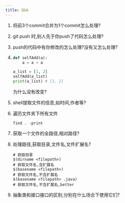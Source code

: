 ```yaml
---
title: Q&A
---
```


1. 将前3个commit合并为1个commit怎么处理?

2. git push 时,别人先于你push了代码怎么处理?

3. push的代码中有你修改的怎么处理?没有又怎么处理?

4.
    ```python
    def selfAdd(a):
        a = a + a

    a_list = [1, 2]
    selfAdd(a_list)
    print(a_list) # [1, 2]
    ```
    为什么没有改变?

5. shell提取文件的信息,如时间,作者等?

6. 遍历文件夹下所有文件

    ```
    find . -print
    ```

7. 获取一个文件的全路径,相对路径?
8. 处理路径,获取目录,文件名,文件扩展名?

    ```shell
    # 获取目录
    $(dirname <filepath>)
    # 获取文件名,含扩展名
    $(basename <filepath>)
    # 获取文件名,不含扩展名
    $(basename <filepath> .java)
    # 获取文件名,不含扩展名,better

    ```

9. 抽象类和接口接口的区别,分别在什么场合下使用它们?

